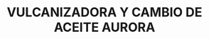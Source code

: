 ---
title: "VULCANIZADORA Y CAMBIO DE ACEITE AURORA"
url: /nezahualcoyotl/vulcanizadora-y-cambio-de-aceite-aurora/
shop: reparación de automóviles
---
